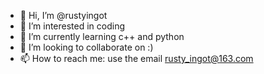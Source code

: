 - 👋 Hi, I’m @rustyingot
- 👀 I’m interested in coding
- 🌱 I’m currently learning c++ and python
- 💞️ I’m looking to collaborate on :)
- 📫 How to reach me: use the email rusty_ingot@163.com


<!---
rustyingot/rustyingot is a ✨ special ✨ repository because its `README.md` (this file) appears on your GitHub profile.
You can click the Preview link to take a look at your changes.
--->

